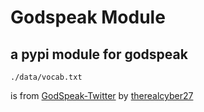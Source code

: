 # Godspeak Module
a pypi module for godspeak 
---

```
./data/vocab.txt
```
is from <a href="https://github.com/The-Holy-Church-of-Terry-Davis/GodSpeak-Twitter">GodSpeak-Twitter</a> by <a href="https://github.com/therealcyber71">therealcyber27</a>